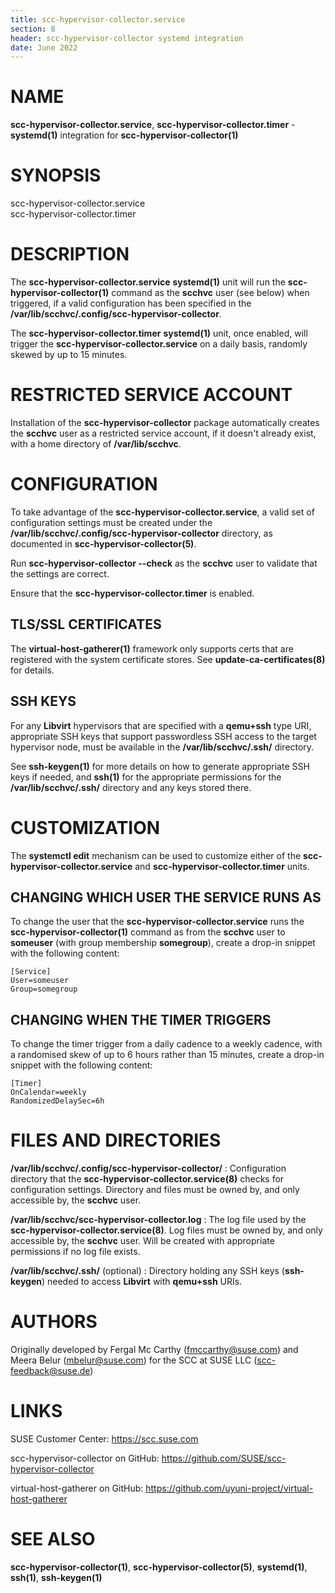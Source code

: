```yaml
---
title: scc-hypervisor-collector.service
section: 8
header: scc-hypervisor-collector systemd integration
date: June 2022
---
```

# NAME

**scc-hypervisor-collector.service**, **scc-hypervisor-collector.timer** - **systemd(1)** integration for **scc-hypervisor-collector(1)**


# SYNOPSIS

scc-hypervisor-collector.service  
scc-hypervisor-collector.timer


# DESCRIPTION

The **scc-hypervisor-collector.service** **systemd(1)** unit will
run the **scc-hypervisor-collector(1)** command as the **scchvc**
user (see below) when triggered, if a valid configuration has been
specified in the **/var/lib/scchvc/.config/scc-hypervisor-collector**.

The **scc-hypervisor-collector.timer** **systemd(1)** unit, once
enabled, will trigger the **scc-hypervisor-collector.service** on
a daily basis, randomly skewed by up to 15 minutes.


# RESTRICTED SERVICE ACCOUNT

Installation of the **scc-hypervisor-collector** package automatically
creates the **scchvc** user as a restricted service account, if it
doesn't already exist, with a home directory of **/var/lib/scchvc**.


# CONFIGURATION

To take advantage of the **scc-hypervisor-collector.service**, a
valid set of configuration settings must be created under the
**/var/lib/scchvc/.config/scc-hypervisor-collector** directory,
as documented in **scc-hypervisor-collector(5)**.

Run **scc-hypervisor-collector --check** as the **scchvc** user
to validate that the settings are correct.

Ensure that the **scc-hypervisor-collector.timer** is enabled.

## TLS/SSL CERTIFICATES

The **virtual-host-gatherer(1)** framework only supports certs
that are registered with the system certificate stores.
See **update-ca-certificates(8)** for details.

## SSH KEYS

For any **Libvirt** hypervisors that are specified with a **qemu+ssh**
type URI, appropriate SSH keys that support passwordless SSH access
to the target hypervisor node, must be available in the
**/var/lib/scchvc/.ssh/** directory.

See **ssh-keygen(1)** for more details on how to generate appropriate
SSH keys if needed, and **ssh(1)** for the appropriate permissions
for the **/var/lib/scchvc/.ssh/** directory and any keys stored there.


# CUSTOMIZATION

The **systemctl edit** mechanism can be used to customize either of
the **scc-hypervisor-collector.service** and **scc-hypervisor-collector.timer**
units.

## CHANGING WHICH USER THE SERVICE RUNS AS

To change the user that the **scc-hypervisor-collector.service** runs
the **scc-hypervisor-collector(1)** command as from the **scchvc**
user to **someuser** (with group membership **somegroup**), create a
drop-in snippet with the following content:

```
[Service]
User=someuser
Group=somegroup
```

## CHANGING WHEN THE TIMER TRIGGERS

To change the timer trigger from a daily cadence to a weekly cadence,
with a randomised skew of up to 6 hours rather than 15 minutes,
create a drop-in snippet with the following content:

```
[Timer]
OnCalendar=weekly
RandomizedDelaySec=6h
```


# FILES AND DIRECTORIES

**/var/lib/scchvc/.config/scc-hypervisor-collector/**
: Configuration directory that the **scc-hypervisor-collector.service(8)**
  checks for configuration settings. Directory and files must be owned
  by, and only accessible by, the **scchvc** user.

**/var/lib/scchvc/scc-hypervisor-collector.log**
: The log file used by the **scc-hypervisor-collector.service(8)**.
  Log files must be owned by, and only accessible by, the **scchvc** user.
  Will be created with appropriate permissions if no log file exists.

**/var/lib/scchvc/.ssh/** (optional)
: Directory holding any SSH keys (**ssh-keygen**) needed to access
  **Libvirt** with **qemu+ssh** URIs.


# AUTHORS

Originally developed by Fergal Mc Carthy (fmccarthy@suse.com) and Meera
Belur (mbelur@suse.com) for the SCC at SUSE LLC (scc-feedback@suse.de)


# LINKS

SUSE Customer Center: https://scc.suse.com

scc-hypervisor-collector on GitHub: https://github.com/SUSE/scc-hypervisor-collector

virtual-host-gatherer on GitHub: https://github.com/uyuni-project/virtual-host-gatherer


# SEE ALSO

**scc-hypervisor-collector(1)**, **scc-hypervisor-collector(5)**, **systemd(1)**,
**ssh(1)**, **ssh-keygen(1)**
